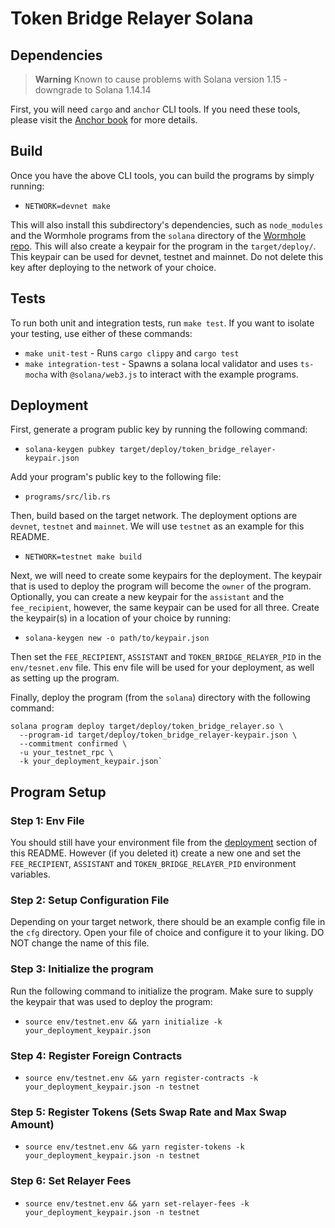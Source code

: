 # Token Bridge Relayer Solana

## Dependencies

> **Warning**
> Known to cause problems with Solana version 1.15 - downgrade to Solana 1.14.14

First, you will need `cargo` and `anchor` CLI tools. If you need these tools,
please visit the [Anchor book] for more details.

## Build

Once you have the above CLI tools, you can build the programs by simply running:

- `NETWORK=devnet make`

This will also install this subdirectory's dependencies, such as
`node_modules` and the Wormhole programs from the `solana` directory of the
[Wormhole repo]. This will also create a keypair for the program in the
`target/deploy/`. This keypair can be used for devnet, testnet and mainnet. Do not delete this
key after deploying to the network of your choice.

## Tests

To run both unit and integration tests, run `make test`. If you want to isolate
your testing, use either of these commands:

- `make unit-test` - Runs `cargo clippy` and `cargo test`
- `make integration-test` - Spawns a solana local validator and uses `ts-mocha`
  with `@solana/web3.js` to interact with the example programs.

## Deployment

First, generate a program public key by running the following command:

- `solana-keygen pubkey target/deploy/token_bridge_relayer-keypair.json`

Add your program's public key to the following file:

- `programs/src/lib.rs`

Then, build based on the target network. The deployment options are `devnet`, `testnet` and `mainnet`. We will use `testnet` as an example for this README.

- `NETWORK=testnet make build`

Next, we will need to create some keypairs for the deployment. The keypair that is used to deploy the program will become the `owner` of the program. Optionally, you can create a new keypair for the `assistant` and the `fee_recipient`, however, the same keypair can be used for all three. Create the keypair(s) in a location of your choice by running:

- `solana-keygen new -o path/to/keypair.json`

Then set the `FEE_RECIPIENT`, `ASSISTANT` and `TOKEN_BRIDGE_RELAYER_PID` in the `env/tesnet.env` file. This env file will be used for your deployment, as well as setting up the program.

Finally, deploy the program (from the `solana`) directory with the following command:

```
solana program deploy target/deploy/token_bridge_relayer.so \
  --program-id target/deploy/token_bridge_relayer-keypair.json \
  --commitment confirmed \
  -u your_testnet_rpc \
  -k your_deployment_keypair.json`
```

## Program Setup

### Step 1: Env File

You should still have your environment file from the [deployment](#deployment) section of this README. However (if you deleted it) create a new one and set the `FEE_RECIPIENT`, `ASSISTANT` and `TOKEN_BRIDGE_RELAYER_PID` environment variables.

### Step 2: Setup Configuration File

Depending on your target network, there should be an example config file in the `cfg` directory. Open your file of choice and configure it to your liking. DO NOT change the name of this file.

### Step 3: Initialize the program

Run the following command to initialize the program. Make sure to supply the keypair that was used to deploy the program:

- `source env/testnet.env && yarn initialize -k your_deployment_keypair.json`

### Step 4: Register Foreign Contracts

- `source env/testnet.env && yarn register-contracts -k your_deployment_keypair.json -n testnet`

### Step 5: Register Tokens (Sets Swap Rate and Max Swap Amount)

- `source env/testnet.env && yarn register-tokens -k your_deployment_keypair.json -n testnet`

### Step 6: Set Relayer Fees

- `source env/testnet.env && yarn set-relayer-fees -k your_deployment_keypair.json -n testnet`

[anchor book]: https://book.anchor-lang.com/getting_started/installation.html
[wormhole repo]: https://github.com/wormhole-foundation/wormhole/tree/dev.v2/solana
